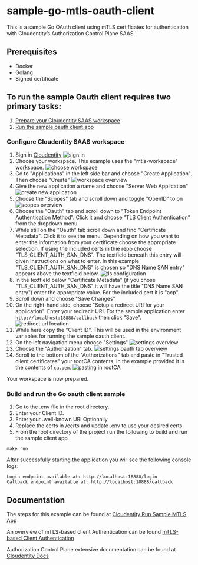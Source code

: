 # sample-go-mtls-oauth-client

This is a sample Go OAuth client using mTLS certificates for authentication with Cloudentity’s Authorization Control Plane SAAS. 

## Prerequisites

* Docker
* Golang
* Signed certificate

## To run the sample Oauth client requires two primary tasks:
1. [Prepare your Cloudentity SAAS workspace](#configure-cloudentity-saas-workspace)
2. [Run the sample oauth client app](#build-and-run-the-go-oauth-client-sample)

### Configure Cloudentity SAAS workspace
1. Sign in [Cloudentity](https://authz.cloudentity.io/)
![sign in](https://docs.authorization.cloudentity.com/uploads/tut_auth_login.png)
2. Choose your workspace. This example uses the "mtls-workspace" workspace.
![choose workspace](https://docs.authorization.cloudentity.com/uploads/tut_mtls_select_workspace.png)
3. Go to "Applications" in the left side bar and choose "Create Application". Then choose "Create"
![workspace overview](https://docs.authorization.cloudentity.com/uploads/tut_mtls_create_application.png)
4. Give the new application a name and choose "Server Web Application"
![create new application](https://docs.authorization.cloudentity.com/uploads/tut_mtls_provide_new_app_details.png)
5. Choose the "Scopes" tab and scroll down and toggle "OpenID" to on
![scopes overview](https://docs.authorization.cloudentity.com/uploads/tut_mtls_provide_new_app_scopes.png)
6. Choose the "Oauth" tab and scroll down to "Token Endpoint Authentication Method". Click it and choose "TLS Client Authentication" from the dropdown menu.
7. While still on the "Oauth" tab scroll down and find "Certificate Metadata". Click it to see the menu. Depending on how you want to enter the information from your certificate choose the appropriate selection. If using the included certs in thie repo choose "TLS_CLIENT_AUTH_SAN_DNS". The textfield beneath this entry will given instructions on what to enter. In this example "TLS_CLIENT_AUTH_SAN_DNS" is chosen so "DNS Name SAN entry" appears above the textfield below.
![tls configuration](https://github.com/cloudentity/sample-go-mtls-oauth-client/blob/feature/aut-5045/img/tls-cl-au.png?raw=true)
8. In the textfield below "Certificate Metadata" (if you chose "TLS_CLIENT_AUTH_SAN_DNS" it will have the title "DNS Name SAN entry") enter the appropriate value. For the included cert it is "acp".
9. Scroll down and choose "Save Changes"
10. On the right-hand side, choose "Setup a redirect URI for your application". Enter your redirecit URI. For the sample application enter `http://localhost:18888/callback` then click "Save".
![redirect url location](https://github.com/cloudentity/sample-go-mtls-oauth-client/blob/feature/aut-5045/img/redi.png?raw=true)
11. While here copy the "Client ID". This will be used in the environment variables for running the sample oauth client.
12. On the left navigation menu choose "Settings"
![settings overview](https://docs.authorization.cloudentity.com/uploads/tut_mtls_select_settings_auth.png)
13. Choose the "Authorization" tab.
![settings oauth tab overview](https://github.com/cloudentity/sample-go-mtls-oauth-client/blob/feature/aut-5045/img/oau-ta.png?raw=true)
14. Scroll to the bottom of the "Authorizations" tab and paste in "Trusted client certificates" your rootCA contents. In the example provided it is the contents of `ca.pem`.
![pasting in rootCA](https://docs.authorization.cloudentity.com/uploads/tut_mtls_add_root_ca.png)

Your workspace is now prepared. 

### Build and run the Go oauth client sample

1. Go to the .env file in the root directory.
2. Enter your Client ID.
3. Enter your .well-known URI
Optionally
4. Replace the certs in /certs and update .env to use your desired certs. 
5. From the root directory of the project run the following to build and run the sample client app
```
make run
```
After successfully starting the application you will see the following console logs:

```
Login endpoint available at: http://localhost:18888/login
Callback endpoint available at: http://localhost:18888/callback
```

## Documentation

The steps for this example can be found at
[Cloudentity Run Sample MTLS App](https://docs.authorization.cloudentity.com/guides/developer/mtls/?q=mtls#run-sample-application)

An overview of mTLS-based client Authentication can be found
[mTLS-based Client Authentication](https://docs.authorization.cloudentity.com/features/oauth/client_auth/tls_client_auth/?q=mtls)

Authorization Control Plane extensive documentation can be found at [Cloudentity Docs](https://docs.authorization.cloudentity.com/)
